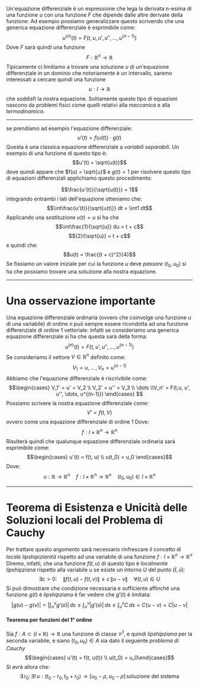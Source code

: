 Un'equazione differenziale è un espressione che lega la derivata n-esima di una funzione $u$ con una funzione $F$ che dipende dalle altre derivate della funzione:
Ad esempio possiamo generalizzare questo scrivendo che una generica equazione differenziale è esprimibile come:
$$u^{(n)}(t) = F(t, u ,u', u'', \dots, u^{(n-1)})$$
Dove $F$ sarà quindi una funzione $$F: \mathbb R^n \to \mathbb R$$
Tipicamente ci limitiamo a trovare una soluzione $u$ di un'equazione differenziale in un dominio che notoriamente è un intervallo, saremo interessati a cercare quindi una funzione $$u: I \to \mathbb R$$che soddisfi la nostra equazione.
Solitamente questo tipo di equazioni nascono da problemi fisici come quelli relativi alla _meccanica_ e alla _termodinamica_.

---

se prendiamo ad esempio l'equazione differenziale:
$$u'(t) = f({u(t)}) \cdot g(t)$$
Questa è una classica equazione differenziale a _variabili separabili_.
Un esempio di una funzione di questo tipo è:
$$u'(t) = \sqrt{u(t)}$$
dove quindi appare che $f(u) = \sqrt{u}$ e $g(t) = 1$
per risolvere questo tipo di equazioni differenziali applichiamo questo procedimento:

$$\frac{u'(t)}{\sqrt{u(t)}} = 1$$
integrando entrambi i lati dell'equazione otteniamo che:
$$\int\frac{u'(t)}{\sqrt{u(t)}} dt = \int1 dt$$
Applicando una sostituzione $u(t) = u$ si ha che
$$\int\frac{1}{\sqrt{u}} du = t + c$$
$${2}{\sqrt{u}} = t + c$$
e quindi che:
$$u(t) = \frac{(t + c)^2}{4}$$
Se fissiamo un valore iniziale per cui la funzione $u$ deve _passare_ $(t_0, u_0)$ si ha che possiamo trovare una soluzione alla nostra equazione.

---
# Una osservazione importante 
Una equazione differenziale ordinaria (ovvero che coinvolge una funzione $u$ di una variabile) di ordine $n$ può sempre essere ricondotta ad una funzione differenziale di ordine $1$ vettoriale:
infatti se consideriamo una generica equazione differenziale si ha che questa sarà della forma:
$$u^{(n)}(t) = F(t, u', u'', \dots, u^{(n-1)})$$
Se consideriamo il vettore $V \in \mathbb R^n$ definito come:
$$V_1 = u, \, \dots \, , \, V_n = u^{(n - 1)}$$
Abbiamo che l'equazione differenziale è riscrivibile come:
$$\begin{cases} V_1' = u' = V_2 \\ V_2' = u'' = V_3 \\ \dots \\V_n' = F(t,u, u', u'', \dots, u^{(n-1)})  \end{cases} $$
Possiamo scrivere la nostra equazione differenziale come:
$$V' = f(t, V)$$
ovvero come una equazione differenziale di ordine $1$
Dove:
$$f: I \times \mathbb R^n \to \mathbb R^n$$
Risulterà quindi che qualunque equazione differenziale ordinaria sarà esprimibile come:
$$\begin{cases} u'(t) = f(t, u) \\ u(t_0) = u_0 \end{cases}$$
Dove: 
$$u: \mathbb R \to \mathbb R^n \quad f: I \times \mathbb R^n \to \mathbb R^n \quad (t_0, u_0) \in I \times \mathbb R^n$$

---

# Teorema di Esistenza e Unicità delle Soluzioni locali del Problema di Cauchy

Per trattare questo argomento sarà necessario rinfrescare il concetto di _locale lipshipizianità_ rispetto ad una variabile di una funzione $f: I \times \mathbb R^n \to \mathbb R^n$
Diremo, infatti, che una funzione $f(t, u)$ di questo tipo è _localmente lipshipziana_ rispetto alla variabile $u$ se esiste un intorno $U$ del punto $(\bar t, \bar u)$: 
$$\exists c > 0: \quad \|f(t, u) - f(t, v)\| \leq c \, \|u - v\| \quad \forall (t, u) \in U $$
Si può dimostrare che condizione necessaria e sufficiente affinché una funzione $g(t)$ è _lipshipziana_ è far vedere che $g'(t)$ è limitata:
$$|g(u) - g(v)| = \left|\int_u^v g'(s)\right| \, ds \leq \int_u^v |g'(s)| \, ds \leq \int_u^v C \, ds = C(u - v) = C |u - v|$$
#### Teorema per funzioni del 1° ordine
Sia $f: A \subset (I \times \mathbb R) \to \mathbb R$ una funzione di classe $\mathcal C^1$, e quindi _lipshipziana_ per la seconda variabile, e siano $(t_0, u_0) \in A$ 
sia dato il seguente _problema di Cauchy_
$$\begin{cases} u'(t) = f(t, u(t)) \\ u(t_0) = u_0\end{cases}$$
Si avrà allora che:
$$\exists \, r_0 : \, \exists! \, u:(t_0 - r_0, t_0 + r_0) \to [u_0 - \rho, u_0 - \rho] \, \text{soluzione del sistema}$$











